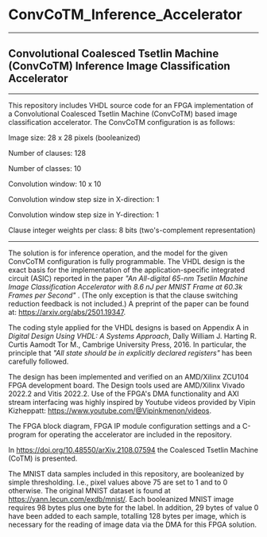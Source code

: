# ConvCoTM_Inference_Accelerator

------------------------------------------------------------------------------------------------

## Convolutional Coalesced Tsetlin Machine (ConvCoTM) Inference Image Classification Accelerator

------------------------------------------------------------------------------------------------

This repository includes VHDL source code for an FPGA implementation of a Convolutional Coalesced Tsetlin Machine (ConvCoTM) based image classification accelerator. The ConvCoTM configuration is as follows: 

Image size: 28 x 28 pixels (booleanized)

Number of clauses: 128

Number of classes:  10 

Convolution window: 10 x 10

Convolution window step size in X-direction: 1

Convolution window step size in Y-direction: 1

Clause integer weights per class: 8 bits (two's-complement representation)

------------------------------------------------------------------------------------------------

The solution is for inference operation, and the model for the given ConvCoTM configuration is fully programmable. The VHDL design is the exact basis for the implementation of the application-specific integrated circuit (ASIC) reported in the paper <i>"An All-digital 65-nm Tsetlin Machine Image Classification Accelerator with 8.6 nJ per MNIST Frame at 60.3k Frames per Second" </i>. (The only exception is that the clause switching reduction feedback is not included.) A preprint of the paper can be found at: https://arxiv.org/abs/2501.19347.

The coding style applied for the VHDL designs is based on Appendix A in <i>Digital Design Using VHDL: A Systems Approach</i>, Dally William J. Harting R. Curtis Aamodt Tor M., Cambrige University Press, 2016. In particular, the principle that <i>"All state should be in explicitly declared registers"</i> has been carefully followed.

The design has been implemented and verified on an AMD/Xilinx ZCU104 FPGA development board. The Design tools used are AMD/Xilinx Vivado 2022.2 and Vitis 2022.2. Use of the FPGA's DMA functionality and AXI stream interfacing was highly inspired by Youtube videos provided by Vipin Kizheppatt: https://www.youtube.com/@Vipinkmenon/videos.

The FPGA block diagram, FPGA IP module configuration settings and a C-program for operating the accelerator are included in the repository. 

In https://doi.org/10.48550/arXiv.2108.07594 the Coalesced Tsetlin Machine (CoTM) is presented.

The MNIST data samples included in this repository, are booleanized by simple thresholding. I.e., pixel values above 75 are set to 1 and to 0 otherwise. The original MNIST dataset is found at https://yann.lecun.com/exdb/mnist/. Each booleanized MNIST image requires 98 bytes plus one byte for the label. In addition, 29 bytes of value 0 have been added to each sample, totalling 128 bytes per image, which is necessary for the reading of image data via the DMA for this FPGA solution.